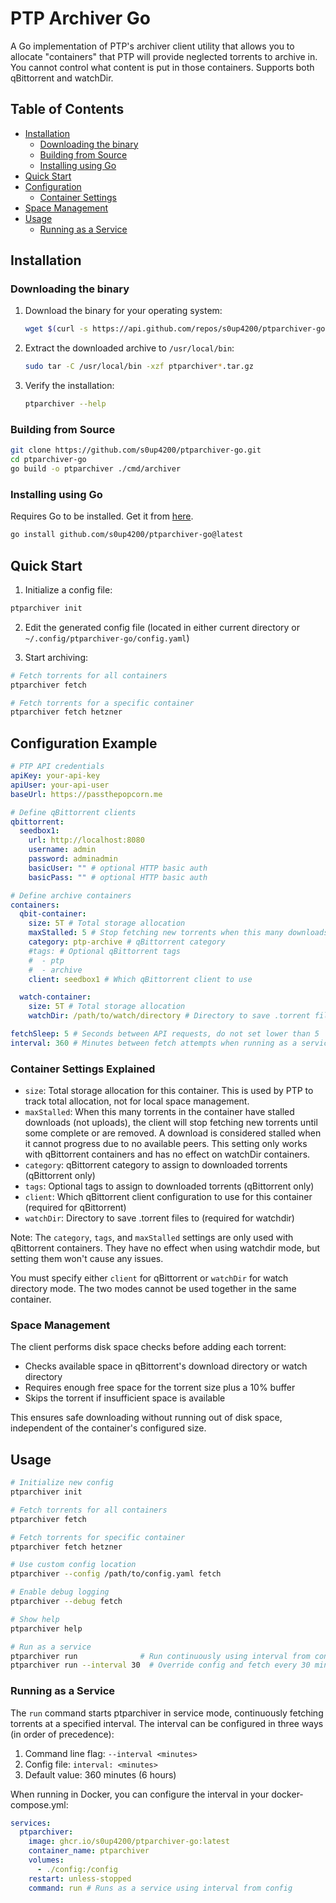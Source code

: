 # PTP Archiver Go

A Go implementation of PTP's archiver client utility that allows you to allocate "containers" that PTP will provide neglected torrents to archive in. You cannot control what content is put in those containers. Supports both qBittorrent and watchDir.

## Table of Contents

- [Installation](#installation)
  - [Downloading the binary](#downloading-the-binary)
  - [Building from Source](#building-from-source)
  - [Installing using Go](#installing-using-go)
- [Quick Start](#quick-start)
- [Configuration](#configuration-example)
  - [Container Settings](#container-settings-explained)
- [Space Management](#space-management)
- [Usage](#usage)
  - [Running as a Service](#running-as-a-service)

## Installation

### Downloading the binary

1. Download the binary for your operating system:

   ```bash
   wget $(curl -s https://api.github.com/repos/s0up4200/ptparchiver-go/releases/latest | grep download | grep linux_x86_64 | cut -d\" -f4)
   ```

2. Extract the downloaded archive to `/usr/local/bin`:

   ```bash
   sudo tar -C /usr/local/bin -xzf ptparchiver*.tar.gz
   ```

3. Verify the installation:
   ```bash
   ptparchiver --help
   ```

### Building from Source

```bash
git clone https://github.com/s0up4200/ptparchiver-go.git
cd ptparchiver-go
go build -o ptparchiver ./cmd/archiver
```

### Installing using Go

Requires Go to be installed. Get it from [here](https://go.dev/dl/).

```bash
go install github.com/s0up4200/ptparchiver-go@latest
```

## Quick Start

1. Initialize a config file:

```bash
ptparchiver init
```

2. Edit the generated config file (located in either current directory or `~/.config/ptparchiver-go/config.yaml`)

3. Start archiving:

```bash
# Fetch torrents for all containers
ptparchiver fetch

# Fetch torrents for a specific container
ptparchiver fetch hetzner
```

## Configuration Example

```yaml
# PTP API credentials
apiKey: your-api-key
apiUser: your-api-user
baseUrl: https://passthepopcorn.me

# Define qBittorrent clients
qbittorrent:
  seedbox1:
    url: http://localhost:8080
    username: admin
    password: adminadmin
    basicUser: "" # optional HTTP basic auth
    basicPass: "" # optional HTTP basic auth

# Define archive containers
containers:
  qbit-container:
    size: 5T # Total storage allocation
    maxStalled: 5 # Stop fetching new torrents when this many downloads are stalled (qBittorrent only)
    category: ptp-archive # qBittorrent category
    #tags: # Optional qBittorrent tags
    #  - ptp
    #  - archive
    client: seedbox1 # Which qBittorrent client to use

  watch-container:
    size: 5T # Total storage allocation
    watchDir: /path/to/watch/directory # Directory to save .torrent files to

fetchSleep: 5 # Seconds between API requests, do not set lower than 5
interval: 360 # Minutes between fetch attempts when running as a service (default: 6 hours)
```

### Container Settings Explained

- `size`: Total storage allocation for this container. This is used by PTP to track total allocation, not for local space management.
- `maxStalled`: When this many torrents in the container have stalled downloads (not uploads), the client will stop fetching new torrents until some complete or are removed. A download is considered stalled when it cannot progress due to no available peers. This setting only works with qBittorrent containers and has no effect on watchDir containers.
- `category`: qBittorrent category to assign to downloaded torrents (qBittorrent only)
- `tags`: Optional tags to assign to downloaded torrents (qBittorrent only)
- `client`: Which qBittorrent client configuration to use for this container (required for qBittorrent)
- `watchDir`: Directory to save .torrent files to (required for watchdir)

Note: The `category`, `tags`, and `maxStalled` settings are only used with qBittorrent containers. They have no effect when using watchdir mode, but setting them won't cause any issues.

You must specify either `client` for qBittorrent or `watchDir` for watch directory mode. The two modes cannot be used together in the same container.

### Space Management

The client performs disk space checks before adding each torrent:

- Checks available space in qBittorrent's download directory or watch directory
- Requires enough free space for the torrent size plus a 10% buffer
- Skips the torrent if insufficient space is available

This ensures safe downloading without running out of disk space, independent of the container's configured size.

## Usage

```bash
# Initialize new config
ptparchiver init

# Fetch torrents for all containers
ptparchiver fetch

# Fetch torrents for specific container
ptparchiver fetch hetzner

# Use custom config location
ptparchiver --config /path/to/config.yaml fetch

# Enable debug logging
ptparchiver --debug fetch

# Show help
ptparchiver help

# Run as a service
ptparchiver run              # Run continuously using interval from config (default: 6 hours)
ptparchiver run --interval 30  # Override config and fetch every 30 minutes
```

### Running as a Service

The `run` command starts ptparchiver in service mode, continuously fetching torrents at a specified interval. The interval can be configured in three ways (in order of precedence):

1. Command line flag: `--interval <minutes>`
2. Config file: `interval: <minutes>`
3. Default value: 360 minutes (6 hours)

When running in Docker, you can configure the interval in your docker-compose.yml:

```yaml
services:
  ptparchiver:
    image: ghcr.io/s0up4200/ptparchiver-go:latest
    container_name: ptparchiver
    volumes:
      - ./config:/config
    restart: unless-stopped
    command: run # Runs as a service using interval from config
```
